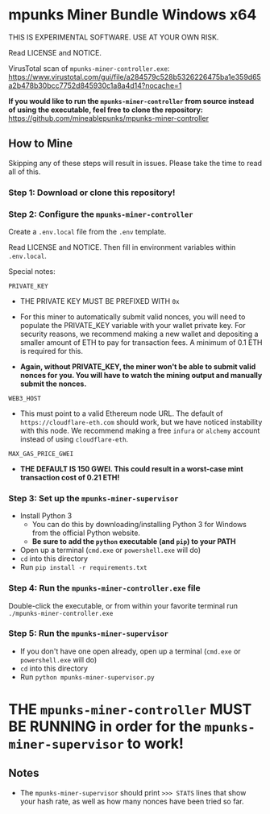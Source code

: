 # mpunks Miner Bundle Windows x64

THIS IS EXPERIMENTAL SOFTWARE. USE AT YOUR OWN RISK.

Read LICENSE and NOTICE.

VirusTotal scan of `mpunks-miner-controller.exe`: https://www.virustotal.com/gui/file/a284579c528b5326226475ba1e359d65a2b478b30bcc7752d845930c1a8a4d14?nocache=1

**If you would like to run the `mpunks-miner-controller` from source instead of using the executable, feel free to clone the repository:** https://github.com/mineablepunks/mpunks-miner-controller

## How to Mine

Skipping any of these steps will result in issues. Please take the time to read all of this.

### Step 1: Download or clone this repository!

### Step 2: Configure the `mpunks-miner-controller`

Create a `.env.local` file from the `.env` template.

Read LICENSE and NOTICE. Then fill in environment variables within `.env.local`.

Special notes:

`PRIVATE_KEY`

- THE PRIVATE KEY MUST BE PREFIXED WITH `0x`
- For this miner to automatically submit valid nonces, you will need to populate the PRIVATE_KEY variable with your wallet private key. For security reasons, we recommend making a new wallet and depositing a smaller amount of ETH to pay for transaction fees. A minimum of 0.1 ETH is required for this.

- **Again, without PRIVATE_KEY, the miner won't be able to submit valid nonces for you. You will have to watch the mining output and manually submit the nonces.**

`WEB3_HOST`

- This must point to a valid Ethereum node URL. The default of `https://cloudflare-eth.com` should work, but we have noticed instability with this node. We recommend making a free `infura` or `alchemy` account instead of using `cloudflare-eth`.

`MAX_GAS_PRICE_GWEI`

- **THE DEFAULT IS 150 GWEI. This could result in a worst-case mint transaction cost of 0.21 ETH!**

### Step 3: Set up the `mpunks-miner-supervisor`

- Install Python 3
  - You can do this by downloading/installing Python 3 for Windows from the official Python website.
  - **Be sure to add the `python` executable (and `pip`) to your PATH**
- Open up a terminal (`cmd.exe` or `powershell.exe` will do)
- `cd` into this directory
- Run `pip install -r requirements.txt`

### Step 4: Run the `mpunks-miner-controller.exe` file

Double-click the executable, or from within your favorite terminal run `./mpunks-miner-controller.exe`

### Step 5: Run the `mpunks-miner-supervisor`

- If you don't have one open already, open up a terminal (`cmd.exe` or `powershell.exe` will do)
- `cd` into this directory
- Run `python mpunks-miner-supervisor.py`

# THE `mpunks-miner-controller` MUST BE RUNNING in order for the `mpunks-miner-supervisor` to work!

## Notes

- The `mpunks-miner-supervisor` should print `>>> STATS` lines that show your hash rate, as well as how many nonces have been tried so far.
